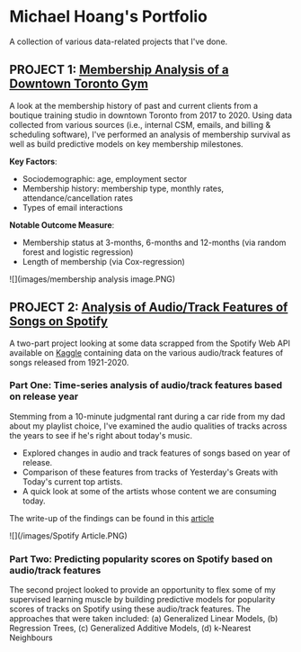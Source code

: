 # Michael Hoang's Portfolio 

A collection of various data-related projects that I've done. 


## PROJECT 1: [Membership Analysis of a Downtown Toronto Gym](https://github.com/Vibe1990/Bang_Membership_Analysis)

A look at the membership history of past and current clients from a boutique training studio in downtown Toronto from 2017 to 2020.  Using data collected from various sources (i.e., internal CSM, emails, and billing & scheduling software), I've performed an analysis of  membership survival as well as build predictive models on key membership milestones.  

**Key Factors**: 
    
   * Sociodemographic: age, employment sector
   * Membership history: membership type, monthly rates, attendance/cancellation rates 
   * Types of email interactions

**Notable Outcome Measure**:
    
   * Membership status at 3-months, 6-months and 12-months (via random forest and logistic regression)
   * Length of membership (via Cox-regression)

![](images/membership analysis image.PNG)

## PROJECT 2: [Analysis of Audio/Track Features of Songs on Spotify](https://github.com/Vibe1990/Spotify_Data_Analysis)

A two-part project looking at some data scrapped from the Spotify Web API available on [Kaggle](https://www.kaggle.com/yamaerenay/spotify-dataset-19212020-160k-tracks) containing data on the various audio/track features of songs released from 1921-2020.


### Part One: Time-series analysis of audio/track features based on release year 

Stemming from a 10-minute judgmental rant during a car ride from my dad about my playlist choice, I've examined the audio qualities of tracks across the years to see if he's right about today's music.

   * Explored changes in audio and track features of songs based on year of release.
   * Comparison of these features from tracks of Yesterday's Greats with Today's current top artists.
   * A quick look at some of the artists whose content we are consuming today.

The write-up of the findings can be found in this [article](https://community.dataquest.io/t/using-data-analysis-to-see-if-my-dad-is-right-about-today-s-music/551251/1)

![](/images/Spotify Article.PNG)

### Part Two: Predicting popularity scores on Spotify based on audio/track features 

The second project looked to provide an opportunity to flex some of my supervised learning muscle by building predictive models for popularity scores of tracks on Spotify using these audio/track features.  The approaches that were taken included: (a) Generalized Linear Models, (b) Regression Trees, (c) Generalized Additive Models, (d) k-Nearest Neighbours 
